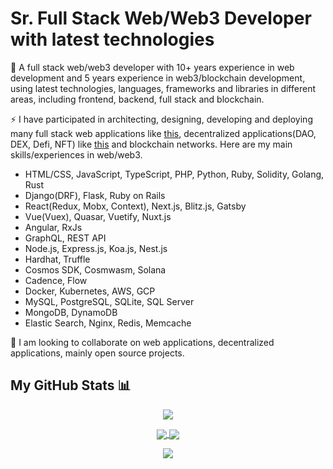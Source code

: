 # Sr. Full Stack Web/Web3 Developer with latest technologies

🔭 A full stack web/web3 developer with 10+ years experience in web development and 5 years experience in web3/blockchain development, using latest technologies, languages, frameworks and libraries in different areas, including frontend, backend, full stack and blockchain.

⚡ I have participated in architecting, designing, developing and deploying many full stack web applications like [this](https://brevanhoward.com), decentralized applications(DAO, DEX, Defi, NFT) like [this](https://www.klimadao.finance) and blockchain networks. Here are my main skills/experiences in web/web3.

- HTML/CSS, JavaScript, TypeScript, PHP, Python, Ruby, Solidity, Golang, Rust
- Django(DRF), Flask, Ruby on Rails
- React(Redux, Mobx, Context), Next.js, Blitz.js, Gatsby
- Vue(Vuex), Quasar, Vuetify, Nuxt.js
- Angular, RxJs
- GraphQL, REST API
- Node.js, Express.js, Koa.js, Nest.js
- Hardhat, Truffle
- Cosmos SDK, Cosmwasm, Solana
- Cadence, Flow
- Docker, Kubernetes, AWS, GCP
- MySQL, PostgreSQL, SQLite, SQL Server
- MongoDB, DynamoDB
- Elastic Search, Nginx, Redis, Memcache

👯 I am looking to collaborate on web applications, decentralized applications, mainly open source projects.

## My GitHub Stats 📊
<p align="center">
	<a href="https://github.com/mastercodercat">
		<img align="center" src="https://github-profile-trophy.vercel.app/?username=mastercodercat&rank=SSS,SS,S,AAA,AA,A&theme=dracula" />
	</a>
</p>
<p align="center">
	<a href="https://github.com/mastercodercat">
		<img align="center" src="https://github-readme-stats.vercel.app/api/top-langs/?username=mastercodercat&langs_count=8&layout=compact&card_width=260&hide=html,scss,makefile,ruby,css,less" />
	</a>
	<a href="https://github.com/mastercodercat">
		<img align="center" src="https://github-readme-stats.vercel.app/api?username=mastercodercat&show_icons=true&theme=dracula" />
	</a>
</p>

<p align="center">
	<a href="https://visitorbadge.io/status?path=https%3A%2F%2Fgithub.com%2Fmastercodercat"><img src="https://api.visitorbadge.io/api/visitors?path=https%3A%2F%2Fgithub.com%2Fmastercodercat&label=VISITORS&labelColor=%232ccce4&countColor=%23263759" /></a>
</p>

